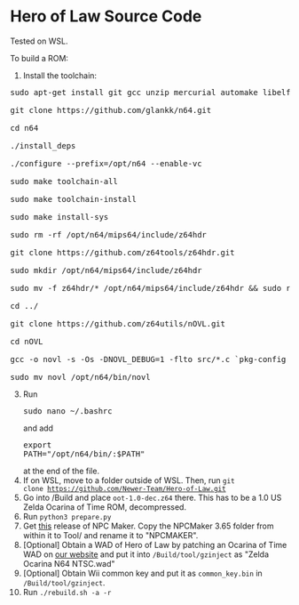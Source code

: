 <h1>Hero of Law Source Code</h1>

Tested on WSL.

To build a ROM:

1. Install the toolchain:
<pre>
sudo apt-get install git gcc unzip mercurial automake libelf-dev libperl-dev libgtk2.0-dev libgmp-dev libmpfr-dev

git clone https://github.com/glankk/n64.git

cd n64

./install_deps

./configure --prefix=/opt/n64 --enable-vc

sudo make toolchain-all

sudo make toolchain-install

sudo make install-sys

sudo rm -rf /opt/n64/mips64/include/z64hdr

git clone https://github.com/z64tools/z64hdr.git 

sudo mkdir /opt/n64/mips64/include/z64hdr 

sudo mv -f z64hdr/* /opt/n64/mips64/include/z64hdr && sudo rm -rf z64hdr

cd ../

git clone https://github.com/z64utils/nOVL.git

cd nOVL

gcc -o novl -s -Os -DNOVL_DEBUG=1 -flto src/*.c `pkg-config --cflags --libs libelf glib-2.0`

sudo mv novl /opt/n64/bin/novl
</pre>

3. Run <pre>sudo nano ~/.bashrc</pre> and add <pre>export PATH="/opt/n64/bin/:$PATH"</pre> at the end of the file. 
4. If on WSL, move to a folder outside of WSL. Then, run <code>git clone https://github.com/Newer-Team/Hero-of-Law.git</code>
5. Go into /Build and place <code>oot-1.0-dec.z64</code> there. This has to be a 1.0 US Zelda Ocarina of Time ROM, decompressed.
6. Run <code>python3 prepare.py</code>
7. Get <a href="https://github.com/skawo/OoT-NPC-Maker/releases/tag/v.3.65.617">this</a> release of NPC Maker. Copy the NPCMaker 3.65 folder from within it to Tool/ and rename it to "NPCMAKER".
8. [Optional] Obtain a WAD of Hero of Law by patching an Ocarina of Time WAD on <a href="https://newerteam.com/hol/">our website</a> and put it into <code>/Build/tool/gzinject</code> as "Zelda Ocarina N64 NTSC.wad"
9. [Optional] Obtain Wii common key and put it as <code>common_key.bin</code> in <code>/Build/tool/gzinject</code>.
10. Run <code>./rebuild.sh -a -r</code>
